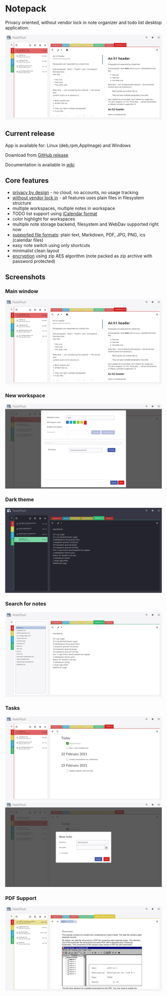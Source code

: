 # Notepack

Privacy oriented, without vendor lock in note organizer and todo list desktop application.

![Main notepack window](./gfx/markdown.png)

## Current release

App is available for: Linux (deb,rpm,AppImage) and Windows

Download from [GitHub release](https://github.com/Ogefest/Notepack/releases)

Documentation is available in [wiki](https://github.com/Ogefest/Notepack/wiki/Documentation)


## Core features

- [privacy by design](https://github.com/Ogefest/Notepack/wiki/Privacy) - no cloud, no accounts, no usage tracking
- [without vendor lock in](https://github.com/Ogefest/Notepack/wiki/No-vendor-lock-in) - all features uses plain files in filesystem structure
- multiple workspaces, multiple notes in workspace
- TODO list support using [iCalendar format](https://en.wikipedia.org/wiki/ICalendar#To-do_(VTODO))
- color highlight for workspaces
- multiple note storage backend, filesystem and WebDav supported right now
- [supported file formats](https://github.com/Ogefest/Notepack/wiki/File-type-supported): plain text, Markdown, PDF, JPG, PNG, ics (calendar files)
- easy note switch using only shortcuts
- minimalist clean layout
- [encryption](https://github.com/Ogefest/Notepack/wiki/Encryption) using zip AES algorithm (note packed as zip archive with password protected)

## Screenshots

### Main window
![Main notepack window](./gfx/markdown.png)

### New workspace
![New workspace](./gfx/create-workspace.png)


### Dark theme
![Dark theme](./gfx/dark-mode.png)

### Search for notes
![Search for notes](./gfx/search.png)

### Tasks
![Task list](./gfx/task-list.png)
![Task new](./gfx/task-new.png)

### PDF Support
![PDF](./gfx/pdf.png)

